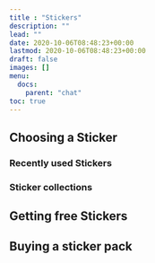 ```yaml
---
title : "Stickers"
description: ""
lead: ""
date: 2020-10-06T08:48:23+00:00
lastmod: 2020-10-06T08:48:23+00:00
draft: false
images: []
menu:
  docs:
    parent: "chat"
toc: true
---
```


## Choosing a Sticker
### Recently used Stickers
### Sticker collections
## Getting free Stickers
## Buying a sticker pack
